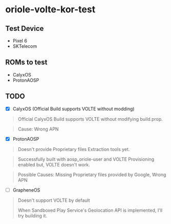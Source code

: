 # oriole-volte-kor-test

## Test Device
* Pixel 6
* SKTelecom

## ROMs to test
* CalyxOS
* ProtonAOSP 

## TODO
- [x] CalyxOS (Official Build supports VOLTE without modding)
> Official CalyxOS Build supports VOLTE without modifying build.prop.

> Cause: Wrong APN
- [x] ProtonAOSP
> Doesn't provide Proprietary files Extraction tools yet.

> Successfully built with aosp_oriole-user and VOLTE Provisioning enabled but, VOLTE doesn't work.

> Possible Causes: Missing Proprietary files provided by Google, Wrong APN

- [ ] GrapheneOS
> Doesn't support VOLTE by default
> 
> When Sandboxed Play Service's Geolocation API is implemented, I'll try building it.
